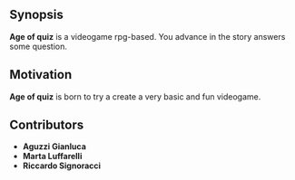 ## Synopsis

**Age of quiz** is a videogame rpg-based. You advance in the story answers some question.

## Motivation

**Age of quiz** is born to try a create a very basic and fun videogame. 

## Contributors
* **Aguzzi Gianluca**
* **Marta Luffarelli**
* **Riccardo Signoracci**